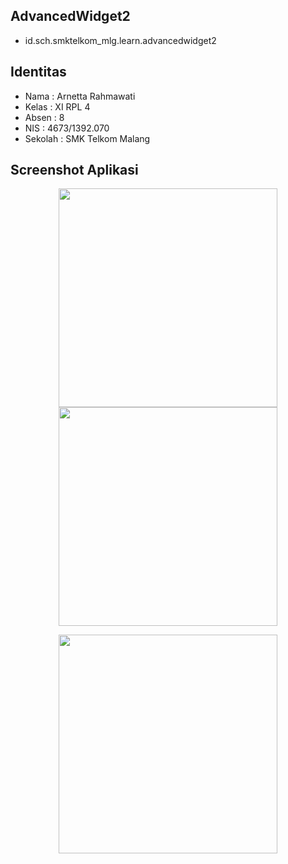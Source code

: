 ## AdvancedWidget2
* id.sch.smktelkom_mlg.learn.advancedwidget2

## Identitas
* Nama  : Arnetta Rahmawati
* Kelas : XI RPL 4
* Absen : 8
* NIS   : 4673/1392.070
* Sekolah : SMK Telkom Malang

## Screenshot Aplikasi
<p align="center">
  <img src="https://cloud.githubusercontent.com/assets/22093237/22648676/57a54c64-ecaa-11e6-9d61-bac24acd1e0d.png" width="350"/>
  <img src="https://cloud.githubusercontent.com/assets/22093237/22648677/57a61054-ecaa-11e6-8406-f8a2a67c7026.png" width="350"/>
</p>
<p align="center">
  <img src="https://cloud.githubusercontent.com/assets/22093237/22648820/d67258e8-ecaa-11e6-897e-2a3ef3071809.png" width="350"/>
</p>
